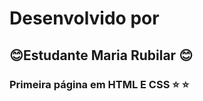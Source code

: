 #  Desenvolvido por
## :blush:Estudante Maria Rubilar :blush:
### Primeira página em HTML E CSS :star: :star:

